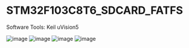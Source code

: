 # STM32F103C8T6_SDCARD_FATFS

Software Tools: Keil uVision5

![image](https://user-images.githubusercontent.com/42911246/85660533-5c3bd080-b6d3-11ea-9cc4-f0e621a15912.png)
![image](https://user-images.githubusercontent.com/42911246/85660493-50e8a500-b6d3-11ea-9d49-957cd8b2cdb1.png)
![image](https://user-images.githubusercontent.com/42911246/85660543-6067ee00-b6d3-11ea-99e3-df06cfb4afda.png)
![image](https://user-images.githubusercontent.com/42911246/85660520-580fb300-b6d3-11ea-994c-0d7a57999a9a.png)

